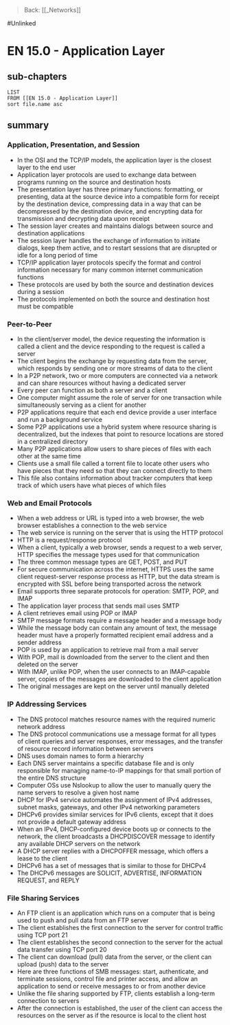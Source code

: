 >Back: [[_Networks]]

#Unlinked 
# EN 15.0 - Application Layer

## sub-chapters
```dataview
LIST
FROM [[EN 15.0 - Application Layer]]
sort file.name asc
```
## summary
### Application, Presentation, and Session
- In the OSI and the TCP/IP models, the application layer is the closest layer to the end user
- Application layer protocols are used to exchange data between programs running on the source and destination hosts
- The presentation layer has three primary functions: formatting, or presenting, data at the source device into a compatible form for receipt by the destination device, compressing data in a way that can be decompressed by the destination device, and encrypting data for transmission and decrypting data upon receipt
- The session layer creates and maintains dialogs between source and destination applications
- The session layer handles the exchange of information to initiate dialogs, keep them active, and to restart sessions that are disrupted or idle for a long period of time
- TCP/IP application layer protocols specify the format and control information necessary for many common internet communication functions
- These protocols are used by both the source and destination devices during a session
- The protocols implemented on both the source and destination host must be compatible

### Peer-to-Peer
- In the client/server model, the device requesting the information is called a client and the device responding to the request is called a server
- The client begins the exchange by requesting data from the server, which responds by sending one or more streams of data to the client
- In a P2P network, two or more computers are connected via a network and can share resources without having a dedicated server
- Every peer can function as both a server and a client
- One computer might assume the role of server for one transaction while simultaneously serving as a client for another
- P2P applications require that each end device provide a user interface and run a background service
- Some P2P applications use a hybrid system where resource sharing is decentralized, but the indexes that point to resource locations are stored in a centralized directory
- Many P2P applications allow users to share pieces of files with each other at the same time
- Clients use a small file called a torrent file to locate other users who have pieces that they need so that they can connect directly to them
- This file also contains information about tracker computers that keep track of which users have what pieces of which files

### Web and Email Protocols
- When a web address or URL is typed into a web browser, the web browser establishes a connection to the web service
- The web service is running on the server that is using the HTTP protocol
- HTTP is a request/response protocol
- When a client, typically a web browser, sends a request to a web server, HTTP specifies the message types used for that communication
- The three common message types are GET, POST, and PUT
- For secure communication across the internet, HTTPS uses the same client request-server response process as HTTP, but the data stream is encrypted with SSL before being transported across the network
- Email supports three separate protocols for operation: SMTP, POP, and IMAP
- The application layer process that sends mail uses SMTP
- A client retrieves email using POP or IMAP
- SMTP message formats require a message header and a message body
- While the message body can contain any amount of text, the message header must have a properly formatted recipient email address and a sender address
- POP is used by an application to retrieve mail from a mail server
- With POP, mail is downloaded from the server to the client and then deleted on the server
- With IMAP, unlike POP, when the user connects to an IMAP-capable server, copies of the messages are downloaded to the client application
- The original messages are kept on the server until manually deleted

### IP Addressing Services
- The DNS protocol matches resource names with the required numeric network address
- The DNS protocol communications use a message format for all types of client queries and server responses, error messages, and the transfer of resource record information between servers
- DNS uses domain names to form a hierarchy
- Each DNS server maintains a specific database file and is only responsible for managing name-to-IP mappings for that small portion of the entire DNS structure
- Computer OSs use Nslookup to allow the user to manually query the name servers to resolve a given host name
- DHCP for IPv4 service automates the assignment of IPv4 addresses, subnet masks, gateways, and other IPv4 networking parameters
- DHCPv6 provides similar services for IPv6 clients, except that it does not provide a default gateway address
- When an IPv4, DHCP-configured device boots up or connects to the network, the client broadcasts a DHCPDISCOVER message to identify any available DHCP servers on the network
- A DHCP server replies with a DHCPOFFER message, which offers a lease to the client
- DHCPv6 has a set of messages that is similar to those for DHCPv4
- The DHCPv6 messages are SOLICIT, ADVERTISE, INFORMATION REQUEST, and REPLY

### File Sharing Services
- An FTP client is an application which runs on a computer that is being used to push and pull data from an FTP server
- The client establishes the first connection to the server for control traffic using TCP port 21
- The client establishes the second connection to the server for the actual data transfer using TCP port 20
- The client can download (pull) data from the server, or the client can upload (push) data to the server
- Here are three functions of SMB messages: start, authenticate, and terminate sessions, control file and printer access, and allow an application to send or receive messages to or from another device
- Unlike the file sharing supported by FTP, clients establish a long-term connection to servers
- After the connection is established, the user of the client can access the resources on the server as if the resource is local to the client host